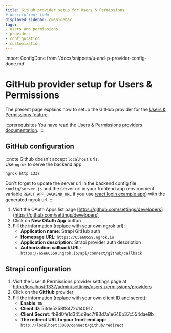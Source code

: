 ```yaml
---
title: GitHub provider setup for Users & Permissions
# description: todo
displayed_sidebar: cmsSidebar
tags:
- users and permissions
- providers
- configuration
- customization
---
```


import ConfigDone from '/docs/snippets/u-and-p-provider-config-done.md'

# GitHub provider setup for Users & Permissions

The present page explains how to setup the GitHub provider for the [Users & Permissions feature](/cms/features/users-permissions).

:::prerequisites
You have read the [Users & Permissions providers documentation](/cms/configurations/users-and-permissions-providers).
:::

## GitHub configuration

:::note
Github doesn't accept `localhost` urls. <br/>
Use `ngrok` to serve the backend app.
```
ngrok http 1337
```
Don't forget to update the server url in the backend config file `config/server.js` and the server url in your frontend app (environment variable `REACT_APP_BACKEND_URL` if you use [react login example app](https://github.com/strapi/strapi-examples/tree/master/examples/login-react)) with the generated ngrok url.
:::

1. Visit the OAuth Apps list page [https://github.com/settings/developers](https://github.com/settings/developers)
2. Click on **New OAuth App** button
3. Fill the information (replace with your own ngrok url):
   - **Application name**: Strapi GitHub auth
   - **Homepage URL**: `https://65e60559.ngrok.io`
   - **Application description**: Strapi provider auth description
   - **Authorization callback URL**: `https://65e60559.ngrok.io/api/connect/github/callback`

## Strapi configuration

1. Visit the User & Permissions provider settings page at [http://localhost:1337/admin/settings/users-permissions/providers](http://localhost:1337/admin/settings/users-permissions/providers)
2. Click on the **GitHub** provider
3. Fill the information (replace with your own client ID and secret):
   - **Enable**: `ON`
   - **Client ID**: 53de5258f8472c140917
   - **Client Secret**: fb9d0fe1d345d9ac7f83d7a1e646b37c554dae8b
   - **The redirect URL to your front-end app**: `http://localhost:3000/connect/github/redirect`

<ConfigDone />
